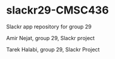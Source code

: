 # slackr29-CMSC436
Slackr app repository for group 29

Amir Nejat, group 29, Slackr project

Tarek Halabi, group 29, Slackr Project
